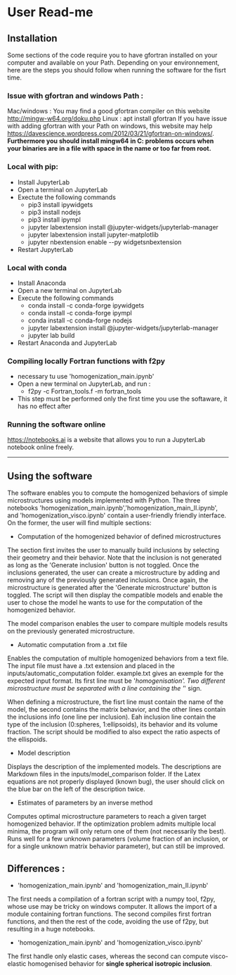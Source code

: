 # User Read-me

## Installation
Some sections of the code require you to have gfortran installed on your computer and available on your Path. Depending on your environnement, here are the steps you should follow when running the software for the fisrt time.

### Issue with gfortran and windows Path : 
Mac/windows : You may find a good gfortran compiler on this website http://mingw-w64.org/doku.php
Linux : apt install gfortran
If you have issue with adding gfortran with your Path on windows, this website may help https://davescience.wordpress.com/2012/03/21/gfortran-on-windows/. **Furthermore you should install mingw64 in C: problems occurs when your binaries are in a file with space in the name or too far from root.**

### Local with pip:
- Install JupyterLab
- Open a terminal on JupyterLab
- Exectute the following commands
    - pip3 install ipywidgets
    - pip3 install nodejs
    - pip3 install ipympl
    - jupyter labextension install @jupyter-widgets/jupyterlab-manager
    - jupyter labextension install jupyter-matplotlib
    - jupyter nbextension enable --py widgetsnbextension
- Restart JupyterLab

### Local with conda
- Install Anaconda
- Open a new terminal on JupyterLab
- Execute the following commands
    - conda install -c conda-forge ipywidgets
    - conda install -c conda-forge ipympl
    - conda install -c conda-forge nodejs
    - jupyter labextension install @jupyter-widgets/jupyterlab-manager
    - jupyter lab build
- Restart Anaconda and JupyterLab

### Compiling locally Fortran functions with f2py
- necessary tu use 'homogenization_main.ipynb'
- Open a new terminal on JupyterLab, and run :
    - f2py -c Fortran_tools.f -m fortran_tools
- This step must be performed only the first time you use the softaware, it has no effect after

### Running the software online
https://notebooks.ai is a website that allows you to run a JupyterLab notebook online freely.

---
## Using the software

The software enables you to compute the homogenized behaviors of simple microstructures using models implemented with Python. The three notebooks 'homogenization_main.ipynb','homogenization_main_II.ipynb', and 'homogenization_visco.ipynb' contain a user-friendly friendly interface. On the former, the user will find multiple sections:

- Computation of the homogenized behavior of defined microstructures

The section first invites the user to manually build inclusions by selecting their geometry and their behavior. Note that the inclusion is not generated as long as the 'Generate inclusion' button is not toggled. Once the inclusions generated, the user can create a microstructure by adding and removing any of the previously generated inclusions. Once again, the microstructure is generated after the 'Generate microstructure' button is toggled. The script will then display the compatible models and enable the user to chose the model he wants to use for the computation of the homogenized behavior.

The model comparison enables the user to compare multiple models results on the previously generated microstructure. 

- Automatic computation from a .txt file

Enables the computation of multiple homogenized behaviors from a text file. The input file must have a .txt extension and placed in the inputs/automatic_computation folder. example.txt gives an exemple for the expected input format. Its first line must be '*homogenisation'. Two different microstructure must be separated with a line containing the '*' sign.

When defining a microstructure, the fisrt line must contain the name of the model, the second contains the matrix behavior, and the other lines contain the inclusions info (one line per inclusion). Eah inclusion line contain the type of the inclusion (0:spheres, 1:ellipsoids), its behavior and its volume fraction. The script should be modified to also expect the ratio aspects of the ellispoids.

- Model description

Displays the description of the implemented models. The descriptions are Markdown files in the inputs/model_comparison folder. If the Latex equations are not properly displayed (known bug), the user should click on the blue bar on the left of the description twice.

- Estimates of parameters by an inverse method

Computes optimal microstructure parameters to reach a given target homogenized behavior. If the optimization problem admits multiple local minima, the program will only return one of them (not necessarily the best). Runs well for a few unknown parameters (volume fraction of an inclusion, or for a single unknown matrix behavior parameter), but can still be improved.

## Differences :

- 'homogenization_main.ipynb' and 'homogenization_main_II.ipynb'

The first needs a compilation of a fortran script with a numpy tool, f2py, whose use may be tricky on windows computer. It allows the import of a module containing fortran functions.
The second compiles first fortran functions, and then the rest of the code, avoiding the use of f2py, but resulting in a huge notebooks. 

- 'homogenization_main.ipynb' and 'homogenization_visco.ipynb'

The first handle only elastic cases, whereas the second can compute visco-elastic homogenised behavior for **single spherical isotropic inclusion**.